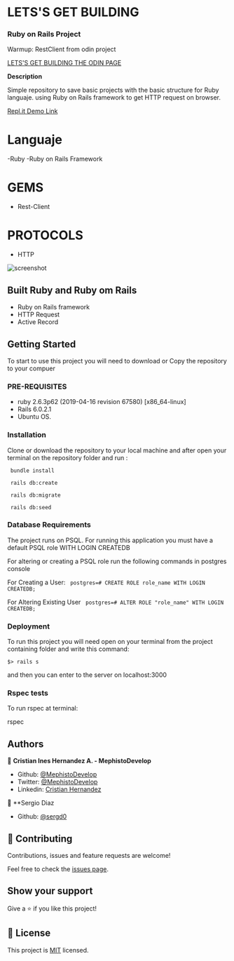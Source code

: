 # LETS'S GET BUILDING

### Ruby on Rails Project

Warmup: RestClient from odin project 

[LETS'S GET BUILDING THE ODIN PAGE](https://www.theodinproject.com/courses/ruby-on-rails/lessons/let-s-get-building#your-task-1)


**Description**

Simple repository to save basic projects with the basic structure for Ruby languaje. using Ruby on Rails framework to get HTTP request on browser.


[ Repl.it Demo Link ](https://repl.it/@SergioDiaz3/Request)


# Languaje

-Ruby
-Ruby on Rails Framework

# GEMS

- Rest-Client

# PROTOCOLS

- HTTP

![screenshot](./screenshotodin.gif)

## Built Ruby and Ruby om Rails

- Ruby on Rails framework
- HTTP Request
- Active Record

## Getting Started

To start to  use this project you will need to download or Copy the repository to  your compuer

### PRE-REQUISITES

- ruby 2.6.3p62 (2019-04-16 revision 67580) [x86_64-linux]
- Rails 6.0.2.1
- Ubuntu OS.


### Installation

Clone or download the repository to your local machine and after open your terminal on the repository folder and run :

``` bundle install``` 

``` rails db:create``` 

``` rails db:migrate``` 

``` rails db:seed``` 

### Database Requirements

The project runs on PSQL. For running this application you must have a default PSQL role WITH LOGIN CREATEDB

For altering or creating a PSQL role run the following commands in postgres console

  For Creating a User:
   ``` postgres=# CREATE ROLE role_name WITH LOGIN CREATEDB;``` 

  For Altering Existing User
  ``` postgres=# ALTER ROLE "role_name" WITH LOGIN CREATEDB;``` 


### Deployment

To run this project you will need open on your terminal from the project containing folder and write this command:

```$> rails s  ```

and then you can enter to the server on localhost:3000

### Rspec tests

To run rspec at terminal:

  rspec

## Authors

👤 **Cristian Ines Hernandez A. - MephistoDevelop**

- Github: [@MephistoDevelop](https://github.com/MephistoDevelop)
- Twitter: [@MephistoDevelop](https://twitter.com/MephistoDevelop)
- Linkedin: [Cristian Hernandez](https://www.linkedin.com/in/cristian-hernandez1992/)

👤 **Sergio Diaz

- Github: [@sergd0](https://www.github.com/serdg0)

## 🤝 Contributing

Contributions, issues and feature requests are welcome!

Feel free to check the [issues page](issues/).

## Show your support

Give a ⭐️ if you like this project!

## 📝 License

This project is [MIT](lic.url) licensed.



